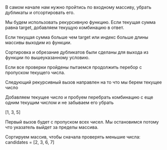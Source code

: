 В самом начале нам нужно пройтись по входному массиву, убрать дубликаты и отсортировать его.

Мы будем использовать рекурсивную функцию.
Если текущая сумма равна target, добавляем текущую комбинацию в ответ.

Если текущая сумма больше чем target или индекс больше длины массивы выходим из функции.

Сортировка и обрезание дубликатов были сделаны для выхода из функции по вышеуказанному условию.

Если все проверки пройдены пытаемся продолжить перебор с пропуском текущего числа.

Следующий рекурсивный вызов направлен на то что мы берем текущее число

Добавляем текущее число и пробуем перебрать комбинацию с еще одним текущим числом и не забываем его убрать

[1, 3, 5]

Первый вызов будет с пропуском всех чисел.
Мы остановимся потому что указатель выйдет за пределы массива.

Сортируем массив, чтобы сначала проверять меньшие числа:
candidates = [2, 3, 6, 7]  